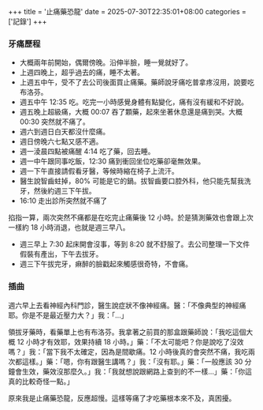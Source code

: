 +++
title = '止痛藥恐龍'
date = 2025-07-30T22:35:01+08:00
categories = ['記錄']
+++

### 牙痛歷程
- 大概兩年前開始，偶爾傍晚。沿伸半臉，睡一覺就好了。
- 上週四晚上，超乎過去的痛，睡不太著。
- 上週五中午，受不了去公司後面買止痛藥。藥師說牙痛吃普拿疼沒用，說要吃布洛芬。
- 週五中午 12:35 吃。吃完一小時感覺身體有點變化，痛有沒有緩和不好說。
- 週五晚上超級痛，大概 00:07 吞了顆藥，起來坐著休息還是痛到哭。大概 00:30 突然就不痛了。
- 週六到週日白天都沒什麼痛。
- 週日傍晚六七點又感不適。
- 週一淩晨四點被痛醒 4:14 吃了藥，回去睡。
- 週一中午跟同事吃飯，12:30 痛到衝回坐位吃藥卻毫無效果。
- 週一下午直接請假看牙醫，等候時縮在椅子上流汗。
- 醫生說智齒蛀掉，80% 可能是它的鍋。拔智齒要口腔外科，他只能先幫我洗牙，然後約週三下午拔。
- 16:10 走出診所突然就不痛了

掐指一算，兩次突然不痛都是在吃完止痛藥後 12 小時。於是猜測藥效也會跟上次一樣約 18 小時消退，也就是週三早八。 

- 週三早上 7:30 起床開會沒事，等到 8:20 就不舒服了。去公司整理一下文件假裝有產出，下午去拔牙。
- 週三下午拔完牙，痳醉的臉戳起來觸感很奇特，不會痛。

### 插曲
週六早上去看神經內科門診，醫生說症狀不像神經痛。醫：「不像典型的神經痛耶。你是不是最近壓力大？」我：「…」

領拔牙藥時，看藥單上也有布洛芬。我拿著之前買的那盒跟藥師說：「我吃這個大概 12 小時才有效耶，效果持續 18 小時。」藥：「不太可能吧？你是說吃了沒效嗎？」我：「當下我不太確定，因為是間歇痛。12 小時後真的會突然不痛，我吃兩次都這樣。」藥：「嗯，你有跟醫生講嗎？」我：「沒有耶。」藥：「一般應該 30 分鐘會生效，藥效沒那麼久。」我：「我就想說跟網路上查到的不一樣…」藥：「你這真的比較奇怪一點。」

原來我是止痛藥恐龍，反應超慢。這樣等痛了才吃藥根本來不及，真困擾。
